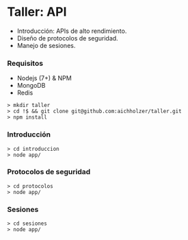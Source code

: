 # Taller: API

* Introducción: APIs de alto rendimiento.
* Diseño de protocolos de seguridad.
* Manejo de sesiones.

### Requisitos

* Nodejs (7+) & NPM
* MongoDB
* Redis

```
> mkdir taller
> cd !$ && git clone git@github.com:aichholzer/taller.git
> npm install
```

### Introducción

```
> cd introduccion
> node app/
```

### Protocolos de seguridad

```
> cd protocolos
> node app/
```

### Sesiones

```
> cd sesiones
> node app/
```
